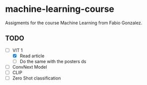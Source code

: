 # machine-learning-course
Assigments for the course Machine Learning from Fabio Gonzalez. 
## TODO

- [ ] VIT 1
  - [X] Read article
  - [ ] Do the same with the posters ds
- [ ] ConvNext Model
- [ ] CLIP
- [ ] Zero Shot classification
